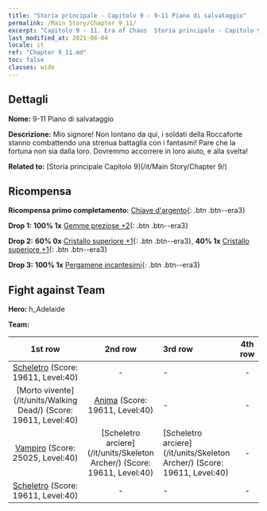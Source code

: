 ```yaml
---
title: "Storia principale - Capitolo 9 - 9-11 Piano di salvataggio"
permalink: /Main Story/Chapter 9_11/
excerpt: "Capitolo 9 - 11. Era of Chaos  Storia principale - Capitolo 9_11. 9-11 Piano di salvataggio"
last_modified_at: 2021-08-04
locale: it
ref: "Chapter 9_11.md"
toc: false
classes: wide
---
```


## Dettagli

 **Nome:** 9-11 Piano di salvataggio

 **Descrizione:** Mio signore! Non lontano da qui, i soldati della Roccaforte stanno combattendo una strenua battaglia con i fantasmi! Pare che la fortuna non sia dalla loro. Dovremmo accorrere in loro aiuto, e alla svelta!

 **Related to:** [Storia principale Capitolo 9](/it/Main Story/Chapter 9/)

## Ricompensa

 **Ricompensa primo completamento:** [Chiave d'argento](/ItemsIT/con_693/){: .btn .btn--era3}

 **Drop 1:** **100% 1x** [Gemme preziose +2](/ItemsIT/mat_30/){: .btn .btn--era3}

 **Drop 2:** **60% 0x** [Cristallo superiore +1](/ItemsIT/mat_24/){: .btn .btn--era3}, **40% 1x** [Cristallo superiore +1](/ItemsIT/mat_24/){: .btn .btn--era3}

 **Drop 3:** **100% 1x** [Pergamene incantesimi](/ItemsIT/con_694/){: .btn .btn--era3}


## Fight against Team
 **Hero:** h_Adelaide

 **Team:**


  | 1st row | 2nd row | 3rd row | 4th row |
  |:----:|:----:|:----|:----:|
  | [Scheletro](/it/units/Skeleton/) (Score: 19611, Level:40)  | - | - | - |
  | [Morto vivente](/it/units/Walking Dead/) (Score: 19611, Level:40)  | [Anima](/it/units/Wight/) (Score: 19611, Level:40)  | - | - |
  | [Vampiro](/it/units/Vampire/) (Score: 25025, Level:40)  | [Scheletro arciere](/it/units/Skeleton Archer/) (Score: 19611, Level:40)  | [Scheletro arciere](/it/units/Skeleton Archer/) (Score: 19611, Level:40)  | - |
  | [Scheletro](/it/units/Skeleton/) (Score: 19611, Level:40)  | - | - | - |


